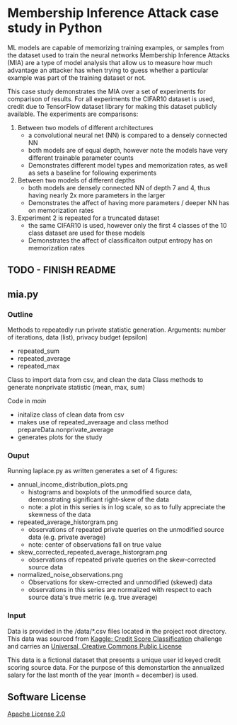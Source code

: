 
# Membership Inference Attack case study in Python

ML models are capable of memorizing training examples, or samples from the dataset used to train the neural networks
Membership Inference Attacks (MIA) are a type of model analysis that allow us to measure how much advantage an attacker has when trying to guess whether a particular example was part of the training dataset or not.

This case study demonstrates the MIA over a set of experiments for comparison of results. For all experiments the CIFAR10 dataset is used, credit due to TensorFlow dataset library for making this dataset publicly available.
The experiments are comparisons:
1. Between two models of different architectures
   * a convolutional neural net (NN) is compared to a densely connected NN
   * both models are of equal depth, however note the models have very different trainable parameter counts
   * Demonstrates different model types and memorization rates, as well as sets a baseline for following experiments
2. Between two models of different depths
   * both models are densely connected NN of depth 7 and 4, thus having nearly 2x more parameters in the larger
   * Demonstrates the affect of having more parameters / deeper NN has on memorization rates
3. Experiment 2 is repeated for a truncated dataset
   * the same CIFAR10 is used, however only the first 4 classes of the 10 class dataset are used for these models
   * Demonstrates the affect of classificaiton output entropy has on memorization rates


## TODO - FINISH README

## mia.py

### Outline
Methods to repeatedly run private statistic generation. Arguments: number of iterations, data (list), privacy budget (epsilon)
* repeated_sum
* repeated_average
* repeated_max

Class to import data from csv, and clean the data
Class methods to generate nonprivate statistic (mean, max, sum)

Code in _main_
* initalize class of clean data from csv
* makes use of repeated_averaage and class method prepareData.nonprivate_average
* generates plots for the study




### Ouput

Running laplace.py as written generates a set of 4 figures:

* annual_income_distribution_plots.png
  * histograms and boxplots of the unmodified source data, demonstrating significant right-skew of the data
  * note: a plot in this series is in log scale, so as to fully appreciate the skewness of the data
* repeated_average_historgram.png
  * observations of repeated private queries on the unmodified source data (e.g. private average)
  * note: center of observations fall on true value
* skew_corrected_repeated_average_historgram.png
  * observations of repeated private queries on the skew-corrected source data
* normalized_noise_observations.png
  * Observations for skew-crrected and unmodified (skewed) data
  * observations in this series are normalized with respect to each source data's true metric (e.g. true average)



### Input

Data is provided in the /data/*.csv files located in the project root directory.
This data was sourced from [Kaggle: Credit Score Classification](https://www.kaggle.com/datasets/parisrohan/credit-score-classification) challenge and carries an [Universal, Creative Commons Public License](https://creativecommons.org/publicdomain/zero/1.0/)

This data is a fictional dataset that presents a unique user id keyed credit scoring source data. For the purpose of this demonstartion the annualized salary for the last month of the year (month = december) is used.


## Software License

[Apache License 2.0](https://choosealicense.com/licenses/apache-2.0/)